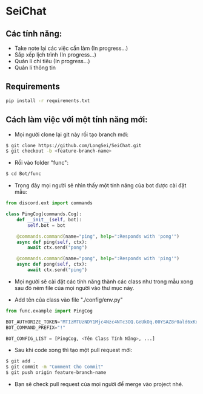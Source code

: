 # SeiChat

## Các tính năng: 
- Take note lại các việc cần làm (In progress...)
- Sắp xếp lịch trình (In progress...)
- Quản lí chi tiêu (In progress...)
- Quản lí thông tin

## Requirements
``` sh
pip install -r requirements.txt
```

## Cách làm việc với một tính năng mới: 
- Mọi người clone lại git này rồi tạo branch mới:
``` sh
$ git clone https://github.com/LongSei/SeiChat.git
$ git checkout -b <feature-branch-name>
```

- Rồi vào folder "func":
``` sh
$ cd Bot/func
```



- Trong đây mọi người sẽ nhìn thấy một tính năng của bot được cài đặt mẫu: 
``` python
from discord.ext import commands

class PingCog(commands.Cog):
    def __init__(self, bot):
        self.bot = bot

    @commands.command(name="ping", help=":Responds with 'pong'")
    async def ping(self, ctx):
        await ctx.send("pong")

    @commands.command(name="pong", help=":Responds with 'ping'")
    async def pong(self, ctx):
        await ctx.send("ping")
```

- Mọi người sẽ cài đặt các tính năng thành các class như trong mẫu xong sau đó ném file của mọi người vào thư mục này. 

- Add tên của class vào file "./config/env.py"
``` python
from func.example import PingCog

BOT_AUTHORIZE_TOKEN="MTIzMTUzNDY1Mjc4Nzc4NTc3OQ.GeUkOq.00YSAZ8r0ald6xKxitwJaXW0I4J9_aLEbFeows"
BOT_COMMAND_PREFIX="!"

BOT_CONFIG_LIST = [PingCog, <Tên Class Tính Năng>, ...]
``` 

- Sau khi code xong thì tạo một pull request mới: 

``` sh
$ git add .
$ git commit -m "Comment Cho Commit"
$ git push origin feature-branch-name
```

- Bạn sẽ check pull request của mọi người để merge vào project nhé. 